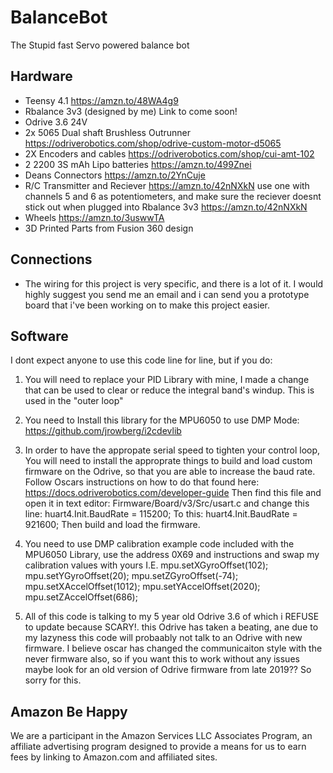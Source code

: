 # BalanceBot
The Stupid fast Servo powered balance bot

## Hardware
 - Teensy 4.1 https://amzn.to/48WA4g9
 - Rbalance 3v3 (designed by me) Link to come soon!
 - Odrive 3.6 24V
 - 2x 5065 Dual shaft Brushless Outrunner https://odriverobotics.com/shop/odrive-custom-motor-d5065
 - 2X Encoders and cables https://odriverobotics.com/shop/cui-amt-102
 - 2 2200 3S mAh Lipo batteries https://amzn.to/499Znei
 - Deans Connectors https://amzn.to/2YnCuje
 - R/C Transmitter and Reciever https://amzn.to/42nNXkN use one with channels 5 and 6 as potentiometers, and make sure the reciever doesnt stick out when plugged into Rbalance 3v3 https://amzn.to/42nNXkN
 - Wheels https://amzn.to/3uswwTA
 - 3D Printed Parts from Fusion 360 design
## Connections
 - The wiring for this project is very specific, and there is a lot of it. I would highly suggest you send me an email and i can send you a prototype board that i've been working on to make this project easier.




## Software

I dont expect anyone to use this code line for line, but if you do:

1. You will need to replace your PID Library with mine, I made a change that can be used to clear or reduce the integral band's windup. This is used in the "outer loop"

2. You need to Install this library for the MPU6050 to use DMP Mode: https://github.com/jrowberg/i2cdevlib


3. In order to have the appropate serial speed to tighten your control loop, You will need to install the approprate things to build and load custom firmware on the Odrive, so that you are able to increase the baud rate. Follow Oscars instructions on how to do that found here:
https://docs.odriverobotics.com/developer-guide Then find this file and open it in text editor: Firmware/Board/v3/Src/usart.c and change this line:
huart4.Init.BaudRate = 115200;
To this:
huart4.Init.BaudRate = 921600;
Then build and load the firmware. 


4. You need to use DMP calibration example code included with the MPU6050 Library, use the address 0X69 and instructions and swap my calibration values with yours
  I.E.
  mpu.setXGyroOffset(102);
  mpu.setYGyroOffset(20);
  mpu.setZGyroOffset(-74);
  mpu.setXAccelOffset(1012); 
  mpu.setYAccelOffset(2020);
  mpu.setZAccelOffset(686);

5. All of this code is talking to my 5 year old Odrive 3.6 of which i REFUSE to update because SCARY!. this Odrive has taken a beating, ane due to my lazyness this code will probaably not talk to an Odrive with new firmware. I believe oscar has changed the communicaiton style with the never firmware also, so if you want this to work without any issues maybe look for an old version of Odrive firmware from late 2019??  So sorry for this. 




## Amazon Be Happy
We are a participant in the Amazon Services LLC Associates Program, an affiliate advertising program designed to provide a means for us to earn fees by linking to Amazon.com and affiliated sites.
